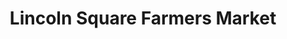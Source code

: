 ---
title: "Lincoln Square Farmers Market"
url: /chicago/lincoln-square-farmers-market/
shop: Hofladen
---